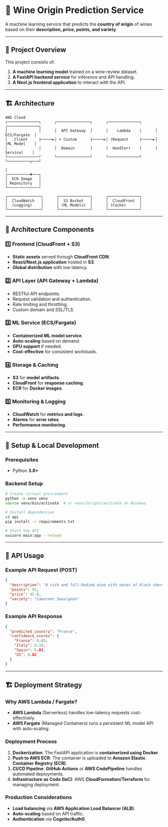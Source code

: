 # 🍷 Wine Origin Prediction Service

A machine learning service that predicts the **country of origin** of wines based on their **description, price, points, and variety**.

---

## 📌 Project Overview

This project consists of:
1. **A machine learning model** trained on a wine review dataset.
2. **A FastAPI backend service** for inference and API handling.
3. **A Next.js frontend application** to interact with the API.

---

## 🏗️ Architecture

```
AWS Cloud
┌──────────────┐      ┌───────────────┐      ┌──────────────┐      ┌──────────────┐
│              │      │  API Gateway  │      │    Lambda    │      │ ECS/Fargate  │
│   Client     ├─────►│ + Custom      ├─────►│ (Request     ├─────►│ (ML Model    │
│              │      │  Domain       │      │  Handler)    │      │  Service)    │
└──────────────┘      └───────────────┘      └──────────────┘      └──────────┬───┘
                                                                          │    
┌──────────▼───┐
│  ECR Image   │
│ Repository   │
└──────────────┘

┌───────────────┐      ┌──────────────┐      ┌──────────────┐
│  CloudWatch   │      │  S3 Bucket   │      │  CloudFront  │
│  (Logging)    │      │ (ML Models)  │      │ (Cache)      │
└───────────────┘      └──────────────┘      └──────────────┘
```

---

## 🔹 **Architecture Components**

### **1️⃣ Frontend (CloudFront + S3)**
- **Static assets** served through **CloudFront CDN**.
- **React/Next.js application** hosted in **S3**.
- **Global distribution** with low latency.

### **2️⃣ API Layer (API Gateway + Lambda)**
- RESTful API endpoints.
- Request validation and authentication.
- Rate limiting and throttling.
- Custom domain and SSL/TLS.

### **3️⃣ ML Service (ECS/Fargate)**
- **Containerized ML model service**.
- **Auto-scaling** based on demand.
- **GPU support** if needed.
- **Cost-effective** for consistent workloads.

### **4️⃣ Storage & Caching**
- **S3** for **model artifacts**.
- **CloudFront** for **response caching**.
- **ECR** for **Docker images**.

### **5️⃣ Monitoring & Logging**
- **CloudWatch** for **metrics and logs**.
- **Alarms** for **error rates**.
- **Performance monitoring**.

---

## 🚀 **Setup & Local Development**

### **Prerequisites**
- Python **3.8+**

### **Backend Setup**
```bash
# Create virtual environment
python -m venv venv
source venv/bin/activate  # or venv\Scripts\activate on Windows

# Install dependencies
cd api
pip install -r requirements.txt

# Start the API
uvicorn main:app --reload
```

---
## 🔄 **API Usage**

### **Example API Request (POST)**
```json
{
  "description": "A rich and full-bodied wine with notes of black cherry and vanilla",
  "points": 92,
  "price": 45.0,
  "variety": "Cabernet Sauvignon"
}
```

### **Example API Response**
```json
{
  "predicted_country": "France",
  "confidence_scores": {
    "France": 0.85,
    "Italy": 0.10,
    "Spain": 0.03,
    "US": 0.02
  }
}
```
---
## 🏗️ **Deployment Strategy**

### **Why AWS Lambda / Fargate?**
- **AWS Lambda** (Serverless) handles low-latency requests cost-effectively.
- **AWS Fargate** (Managed Containers) runs a persistent ML model API with auto-scaling.

### **Deployment Process**
1. **Dockerization**: The FastAPI application is **containerized using Docker**.
2. **Push to AWS ECR**: The container is uploaded to **Amazon Elastic Container Registry (ECR)**.
3. **CI/CD Pipeline**: **GitHub Actions** or **AWS CodePipeline** handles automated deployments.
4. **Infrastructure as Code (IaC)**: AWS **CloudFormation/Terraform** for managing deployment.

### **Production Considerations**
- **Load balancing** via **AWS Application Load Balancer (ALB)**.
- **Auto-scaling** based on API traffic.
- **Authentication** via **Cognito/Auth0**.

